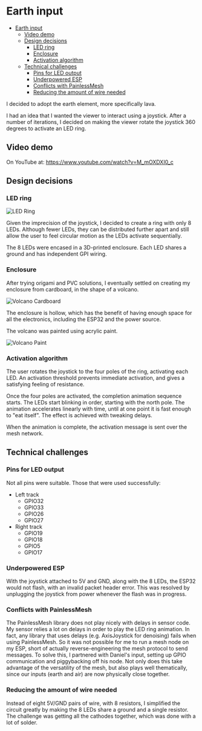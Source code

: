 # Earth input

- [Earth input](#earth-input)
  - [Video demo](#video-demo)
  - [Design decisions](#design-decisions)
    - [LED ring](#led-ring)
    - [Enclosure](#enclosure)
    - [Activation algorithm](#activation-algorithm)
  - [Technical challenges](#technical-challenges)
    - [Pins for LED output](#pins-for-led-output)
    - [Underpowered ESP](#underpowered-esp)
    - [Conflicts with PainlessMesh](#conflicts-with-painlessmesh)
    - [Reducing the amount of wire needed](#reducing-the-amount-of-wire-needed)

I decided to adopt the earth element, more specifically lava.

I had an idea that I wanted the viewer to interact using a joystick. After a number of iterations, I decided on making the viewer rotate the joystick 360 degrees to activate an LED ring.

## Video demo

On YouTube at: <https://www.youtube.com/watch?v=M_mOXDXI0_c>

## Design decisions

### LED ring

![LED Ring](./docs/ring.png)

Given the imprecision of the joystick, I decided to create a ring with only 8 LEDs. Although fewer LEDs, they can be distributed further apart and still allow the user to feel circular motion as the LEDs activate sequentially.

The 8 LEDs were encased in a 3D-printed enclosure. Each LED shares a ground and has independent GPI wiring.

### Enclosure

After trying origami and PVC solutions, I eventually settled on creating my enclosure from cardboard, in the shape of a volcano.

![Volcano Cardboard](./docs/volcano_cardboard.png)

The enclosure is hollow, which has the benefit of having enough space for all the electronics, including the ESP32 and the power source.

The volcano was painted using acrylic paint.

![Volcano Paint](./docs/volcano_painted.png)

### Activation algorithm

The user rotates the joystick to the four poles of the ring, activating each LED. An activation threshold prevents immediate activation, and gives a satisfying feeling of resistance.

Once the four poles are activated, the completion animation sequence starts. The LEDs start blinking in order, starting with the north pole. The animation accelerates linearly with time, until at one point it is fast enough to "eat itself". The effect is achieved with tweaking delays.

When the animation is complete, the activation message is sent over the mesh network.

## Technical challenges

### Pins for LED output

Not all pins were suitable. Those that were used successfully:

- Left track
  - GPIO32
  - GPIO33
  - GPIO26
  - GPIO27
- Right track
  - GPIO19
  - GPIO18
  - GPIO5
  - GPIO17

### Underpowered ESP

With the joystick attached to 5V and GND, along with the 8 LEDs, the ESP32 would not flash, with an invalid packet header error. This was resolved by unplugging the joystick from power whenever the flash was in progress.

### Conflicts with PainlessMesh

The PainlessMesh library does not play nicely with delays in sensor code. My sensor relies a lot on delays in order to play the LED ring animation. In fact, any library that uses delays (e.g. AxisJoystick for denoising) fails when using PainlessMesh. So it was not possible for me to run a mesh node on my ESP, short of actually reverse-engineering the mesh protocol to send messages. To solve this, I partnered with Daniel's input, setting up GPIO communication and piggybacking off his node. Not only does this take advantage of the versatility of the mesh, but also plays well thematically, since our inputs (earth and air) are now physically close together. 

### Reducing the amount of wire needed

Instead of eight 5V/GND pairs of wire, with 8 resistors, I simplified the circuit greatly by making the 8 LEDs share a ground and a single resistor. The challenge was getting all the cathodes together, which was done with a lot of solder.
